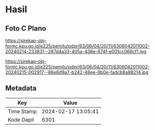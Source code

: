 # Hasil

## Foto C Plano

https://sirekap-obj-formc.kpu.go.id/e225/pemilu/pdpr/63/06/04/20/11/6306042011002-20240214-233831--287d4a33-405a-438e-874f-e001cc066cf1.jpg

https://sirekap-obj-formc.kpu.go.id/e225/pemilu/pdpr/63/06/04/20/11/6306042011002-20240215-002917--86e6d9a7-b242-48ee-9b0e-fadcb8a88214.jpg


## Metadata

| Key        | Value               |
| ---------- | ------------------- |
| Time Stamp | 2024-02-17 13:05:41 |
| Kode Dapil | 6301                |



